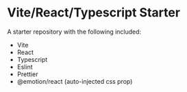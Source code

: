 # Vite/React/Typescript Starter

A starter repository with the following included:
- Vite
- React
- Typescript
- Eslint
- Prettier
- @emotion/react (auto-injected css prop)